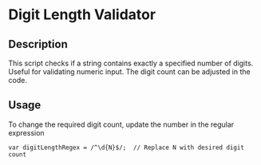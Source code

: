 # Digit Length Validator

## Description

This script checks if a string contains exactly a specified number of digits. Useful for validating numeric input. The digit count can be adjusted in the code.

## Usage
To change the required digit count, update the number in the regular expression
```
var digitLengthRegex = /^\d{N}$/;  // Replace N with desired digit count
```
